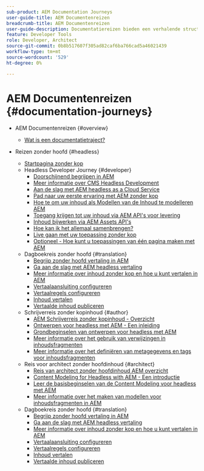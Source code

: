 ```yaml
---
sub-product: AEM Documentation Journeys
user-guide-title: AEM Documentenreizen
breadcrumb-title: AEM Documentenreizen
user-guide-description: Documentatiereizen bieden een verhalende structuur binnen AEM documentatie door complexe en verschillende functies te koppelen om een zakelijk doel op een manier van best practices op te lossen. Ontworpen met AEM beginners in mening, introduceren de reizen de concepten en de eigenschappen om een doel van A tot Z te bereiken.
feature: Developer Tools
role: Developer, Architect
source-git-commit: 0b8b517607f305ad82caf6ba766cad5a46021439
workflow-type: tm+mt
source-wordcount: '529'
ht-degree: 0%

---
```



# AEM Documentenreizen {#documentation-journeys}

<!--
Please note that all links to other guides need to be absolute references with leading protocol and domain since SCCM does not allow pages to be referenced with relative links in multiple ToCs.
-->

+ AEM Documentenreizen {#overview}
   + [Wat is een documentatietraject?](home.md)

+ Reizen zonder hoofd {#headless}
   + [Startpagina zonder kop](https://experienceleague.adobe.com/docs/experience-manager-65/headless-journey/home.html)
   + Headless Developer Journey {#developer}
      + [Doorschijnend begrijpen in AEM](https://experienceleague.adobe.com/docs/experience-manager-65/headless-journey/developer/overview.html)
      + [Meer informatie over CMS Headless Development](https://experienceleague.adobe.com/docs/experience-manager-65/headless-journey/developer/learn-about.html)
      + [Aan de slag met AEM headless as a Cloud Service](https://experienceleague.adobe.com/docs/experience-manager-65/headless-journey/developer/getting-started.html)
      + [Pad naar uw eerste ervaring met AEM zonder kop](https://experienceleague.adobe.com/docs/experience-manager-65/headless-journey/developer/path-to-first-experience.html)
      + [Hoe te om uw inhoud als Modellen van de Inhoud te modelleren AEM](https://experienceleague.adobe.com/docs/experience-manager-65/headless-journey/developer/model-your-content.html)
      + [Toegang krijgen tot uw inhoud via AEM API&#39;s voor levering](https://experienceleague.adobe.com/docs/experience-manager-65/headless-journey/developer/access-your-content.html)
      + [Inhoud bijwerken via AEM Assets API&#39;s](https://experienceleague.adobe.com/docs/experience-manager-65/headless-journey/developer/update-your-content.html)
      + [Hoe kan ik het allemaal samenbrengen?](https://experienceleague.adobe.com/docs/experience-manager-65/headless-journey/developer/put-it-all-together.html)
      + [Live gaan met uw toepassing zonder kop](https://experienceleague.adobe.com/docs/experience-manager-65/headless-journey/developer/go-live.html)
      + [Optioneel - Hoe kunt u toepassingen van één pagina maken met AEM](https://experienceleague.adobe.com/docs/experience-manager-65/headless-journey/developer/create-spa.html)
   + Dagboekreis zonder hoofd {#translation}
      + [Begrijp zonder hoofd vertaling in AEM](https://experienceleague.adobe.com/docs/experience-manager-65/headless-journey/translation/overview.html)
      + [Ga aan de slag met AEM headless vertaling](https://experienceleague.adobe.com/docs/experience-manager-65/headless-journey/translation/getting-started.html)
      + [Meer informatie over inhoud zonder kop en hoe u kunt vertalen in AEM](https://experienceleague.adobe.com/docs/experience-manager-65/headless-journey/translation/learn-about.html)
      + [Vertaalaansluiting configureren](https://experienceleague.adobe.com/docs/experience-manager-65/headless-journey/translation/configure-connector.html)
      + [Vertaalregels configureren](https://experienceleague.adobe.com/docs/experience-manager-65/headless-journey/translation/translation-rules.html)
      + [Inhoud vertalen](https://experienceleague.adobe.com/docs/experience-manager-65/headless-journey/translation/translate-content.html)
      + [Vertaalde inhoud publiceren](https://experienceleague.adobe.com/docs/experience-manager-65/headless-journey/translation/publish-content.html)
   + Schrijverreis zonder kopinhoud {#author}
      + [AEM Schrijverreis zonder kopinhoud - Overzicht](https://experienceleague.adobe.com/docs/experience-manager-65/headless-journey/author/overview.html)
      + [Ontwerpen voor headless met AEM - Een inleiding](https://experienceleague.adobe.com/docs/experience-manager-65/headless-journey/author/introduction.html)
      + [Grondbeginselen van ontwerpen voor headless met AEM](https://experienceleague.adobe.com/docs/experience-manager-65/headless-journey/author/basics.html)
      + [Meer informatie over het gebruik van verwijzingen in inhoudsfragmenten](https://experienceleague.adobe.com/docs/experience-manager-65/headless-journey/author/references.html)
      + [Meer informatie over het definiëren van metagegevens en tags voor inhoudsfragmenten](https://experienceleague.adobe.com/docs/experience-manager-65/headless-journey/author/metadata-tagging.html)
   + Reis voor architect zonder hoofdinhoud {#architect}
      + [Reis van architect zonder hoofdinhoud AEM overzicht](https://experienceleague.adobe.com/docs/experience-manager-65/headless-journey/architect/overview.html)
      + [Content Modeling for Headless with AEM - Een introductie](https://experienceleague.adobe.com/docs/experience-manager-65/headless-journey/architect/introduction.html)
      + [Leer de basisbeginselen van de Content Modeling voor headless met AEM](https://experienceleague.adobe.com/docs/experience-manager-65/headless-journey/architect/basics.html)
      + [Meer informatie over het maken van modellen voor inhoudsfragmenten in AEM](https://experienceleague.adobe.com/docs/experience-manager-65/headless-journey/architect/model-structure.html)
   + Dagboekreis zonder hoofd {#translation}
      + [Begrijp zonder hoofd vertaling in AEM](https://experienceleague.adobe.com/docs/experience-manager-65/headless-journey/translation/overview.html)
      + [Ga aan de slag met AEM headless vertaling](https://experienceleague.adobe.com/docs/experience-manager-65/headless-journey/translation/getting-started.html)
      + [Meer informatie over inhoud zonder kop en hoe u kunt vertalen in AEM](https://experienceleague.adobe.com/docs/experience-manager-65/headless-journey/translation/learn-about.html)
      + [Vertaalaansluiting configureren](https://experienceleague.adobe.com/docs/experience-manager-65/headless-journey/translation/configure-connector.html)
      + [Vertaalregels configureren](https://experienceleague.adobe.com/docs/experience-manager-65/headless-journey/translation/translation-rules.html)
      + [Inhoud vertalen](https://experienceleague.adobe.com/docs/experience-manager-65/headless-journey/translation/translate-content.html)
      + [Vertaalde inhoud publiceren](https://experienceleague.adobe.com/docs/experience-manager-65/headless-journey/translation/publish-content.html)
